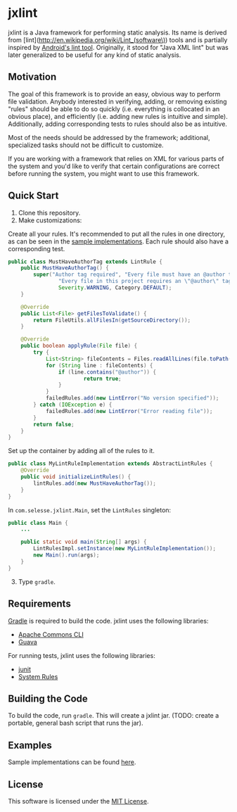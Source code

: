 jxlint
======

jxlint is a Java framework for performing static analysis. Its name is derived
from [lint](http://en.wikipedia.org/wiki/Lint_(software\)) tools and is
partially inspired by [Android's lint tool](http://developer.android.com/tools/help/lint.html).
Originally, it stood for "Java XML lint" but was later generalized to be
useful for any kind of static analysis.

Motivation
----------

The goal of this framework is to provide an easy, obvious way to perform file
validation. Anybody interested in verifying, adding, or removing existing
"rules" should be able to do so quickly (i.e. everything is collocated in an
obvious place), and efficiently (i.e. adding new rules is intuitive and
simple). Additionally, adding corresponding tests to rules should also be as
intuitive.

Most of the needs should be addressed by the framework; additional,
specialized tasks should not be difficult to customize.

If you are working with a framework that relies on XML for various parts of
the system and you'd like to verify that certain configurations are correct
before running the system, you might want to use this framework.

Quick Start
-----------

1. Clone this repository.
2. Make customizations:

  Create all your rules. It's recommended to put all the rules in one directory,
  as can be seen in the [sample implementations](src/test/java/com/selesse/jxlint/samplerules).
  Each rule should also have a corresponding test.

  ```java
  public class MustHaveAuthorTag extends LintRule {
      public MustHaveAuthorTag() {
          super("Author tag required", "Every file must have an @author tag.",
                  "Every file in this project requires an \"@author\" tag.",
                  Severity.WARNING, Category.DEFAULT);
      }

      @Override
      public List<File> getFilesToValidate() {
          return FileUtils.allFilesIn(getSourceDirectory());
      }

      @Override
      public boolean applyRule(File file) {
          try {
              List<String> fileContents = Files.readAllLines(file.toPath(), Charset.defaultCharset());
              for (String line : fileContents) {
                  if (line.contains("@author")) {
                          return true;
                  }
              }
              failedRules.add(new LintError("No version specified"));
          } catch (IOException e) {
              failedRules.add(new LintError("Error reading file"));
          }
          return false;
      }
  }
  ```

  Set up the container by adding all of the rules to it.

  ```java
  public class MyLintRuleImplementation extends AbstractLintRules {
      @Override
      public void initializeLintRules() {
          lintRules.add(new MustHaveAuthorTag());
      }
  }
  ```

  In `com.selesse.jxlint.Main`, set the `LintRules` singleton:

  ```java
  public class Main {
      ...

      public static void main(String[] args) {
          LintRulesImpl.setInstance(new MyLintRuleImplementation());
          new Main().run(args);
      }
  }
  ```

3. Type `gradle`.

Requirements
------------

[Gradle](http://gradle.org) is required to build the code. jxlint uses the
following libraries:

  * [Apache Commons CLI](http://commons.apache.org/proper/commons-cli/)
  * [Guava](https://code.google.com/p/guava-libraries/)

For running tests, jxlint uses the following libraries:

  * [junit](http://junit.org/)
  * [System Rules](http://www.stefan-birkner.de/system-rules/)

Building the Code
-----------------

To build the code, run `gradle`. This will create a jxlint jar. (TODO: create
a portable, general bash script that runs the jar).

Examples
--------

Sample implementations can be found [here](src/test/java/com/selesse/jxlint/samplerules).

License
-------

This software is licensed under the [MIT License](http://en.wikipedia.org/wiki/MIT_License).
